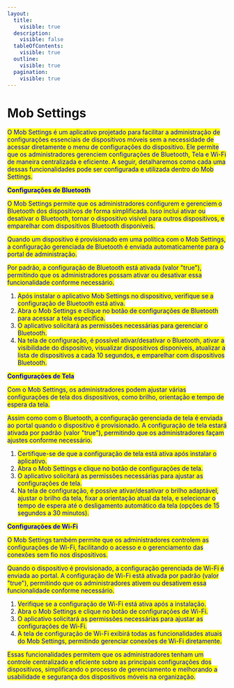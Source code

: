 ```yaml
---
layout:
  title:
    visible: true
  description:
    visible: false
  tableOfContents:
    visible: true
  outline:
    visible: true
  pagination:
    visible: true
---
```


# Mob Settings

<mark style="color:blue;">O Mob Settings é um aplicativo projetado para facilitar a administração de configurações essenciais de dispositivos móveis sem a necessidade de acessar diretamente o menu de configurações do dispositivo. Ele permite que os administradores gerenciem configurações de Bluetooth, Tela e Wi-Fi de maneira centralizada e eficiente. A seguir, detalharemos como cada uma dessas funcionalidades pode ser configurada e utilizada dentro do Mob Settings.</mark>

<mark style="color:blue;">**Configurações de Bluetooth**</mark>

<mark style="color:blue;">O Mob Settings permite que os administradores configurem e gerenciem o Bluetooth dos dispositivos de forma simplificada. Isso inclui ativar ou desativar o Bluetooth, tornar o dispositivo visível para outros dispositivos, e emparelhar com dispositivos Bluetooth disponíveis.</mark>

<mark style="color:blue;">Quando um dispositivo é provisionado em uma política com o Mob Settings, a configuração gerenciada de Bluetooth é enviada automaticamente para o portal de administração.</mark>

&#x20;<mark style="color:blue;">Por padrão, a configuração de Bluetooth está ativada (valor "true"), permitindo que os administradores possam ativar ou desativar essa funcionalidade conforme necessário.</mark>

1. <mark style="color:blue;">Após instalar o aplicativo Mob Settings no dispositivo, verifique se a configuração de Bluetooth está ativa.</mark>
2. <mark style="color:blue;">Abra o Mob Settings e clique no botão de configurações de Bluetooth para acessar a tela específica.</mark>
3. <mark style="color:blue;">O aplicativo solicitará as permissões necessárias para gerenciar o Bluetooth.</mark>
4. <mark style="color:blue;">Na tela de configuração, é possível ativar/desativar o Bluetooth, ativar a visibilidade do dispositivo, visualizar dispositivos disponíveis, atualizar a lista de dispositivos a cada 10 segundos, e emparelhar com dispositivos Bluetooth.</mark>

<mark style="color:blue;">**Configurações de Tela**</mark>

<mark style="color:blue;">Com o Mob Settings, os administradores podem ajustar várias configurações de tela dos dispositivos, como brilho, orientação e tempo de espera da tela.</mark>

<mark style="color:blue;">Assim como com o Bluetooth, a configuração gerenciada de tela é enviada ao portal quando o dispositivo é provisionado. A configuração de tela estará ativada por padrão (valor "true"), permitindo que os administradores façam ajustes conforme necessário.</mark>

1. <mark style="color:blue;">Certifique-se de que a configuração de tela está ativa após instalar o aplicativo.</mark>
2. <mark style="color:blue;">Abra o Mob Settings e clique no botão de configurações de tela.</mark>
3. <mark style="color:blue;">O aplicativo solicitará as permissões necessárias para ajustar as configurações de tela.</mark>
4. <mark style="color:blue;">Na tela de configuração, é possíve ativar/desativar o brilho adaptável, ajustar o brilho da tela, fixar a orientação atual da tela, e selecionar o tempo de espera até o desligamento automático da tela (opções de 15 segundos a 30 minutos).</mark>

<mark style="color:blue;">**Configurações de Wi-Fi**</mark>

<mark style="color:blue;">O Mob Settings também permite que os administradores controlem as configurações de Wi-Fi, facilitando o acesso e o gerenciamento das conexões sem fio nos dispositivos.</mark>

<mark style="color:blue;">Quando o dispositivo é provisionado, a configuração gerenciada de Wi-Fi é enviada ao portal. A configuração de Wi-Fi está ativada por padrão (valor "true"), permitindo que os administradores ativem ou desativem essa funcionalidade conforme necessário.</mark>

1. <mark style="color:blue;">Verifique se a configuração de Wi-Fi está ativa após a instalação.</mark>
2. <mark style="color:blue;">Abra o Mob Settings e clique no botão de configurações de Wi-Fi.</mark>
3. <mark style="color:blue;">O aplicativo solicitará as permissões necessárias para ajustar as configurações de Wi-Fi.</mark>
4. <mark style="color:blue;">A tela de configuração de Wi-Fi exibirá todas as funcionalidades atuais do Mob Settings, permitindo gerenciar conexões de Wi-Fi diretamente.</mark>

<mark style="color:blue;">Essas funcionalidades permitem que os administradores tenham um controle centralizado e eficiente sobre as principais configurações dos dispositivos, simplificando o processo de gerenciamento e melhorando a usabilidade e segurança dos dispositivos móveis na organização.</mark>&#x20;

